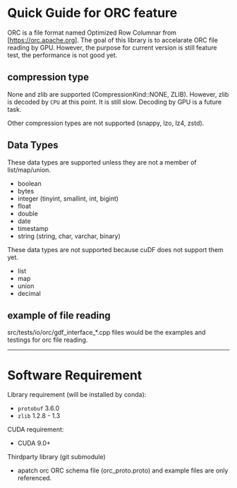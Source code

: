 # Quick Guide for ORC feature

ORC is a file format named Optimized Row Columnar from [https://orc.apache.org].
The goal of this library is to accelarate ORC file reading by GPU.
However, the purpose for current version is still feature test, the performance is not good yet.


## compression type

None and zlib are supported (CompressionKind::NONE, ZLIB).
However, zlib is decoded by `CPU` at this point. It is still slow. Decoding by GPU is a future task.

Other compression types are not supported (snappy, lzo, lz4, zstd).

## Data Types

These data types are supported unless they are not a member of list/map/union.

* boolean
* bytes
* integer (tinyint, smallint, int, bigint)
* float
* double
* date
* timestamp
* string (string, char, varchar, binary)


These data types are not supported because cuDF does not support them yet.

* list
* map
* union
* decimal


## example of file reading

src/tests/io/orc/gdf_interface_*.cpp files would be the examples and testings for orc file reading.



-------------------------------------------------------------------------------
# Software Requirement

Library requirement (will be installed by conda):

* `protobuf` 3.6.0
* `zlib` 1.2.8 - 1.3

CUDA requirement:

* CUDA 9.0+

Thirdparty library (git submodule)

* apatch orc 
   ORC schema file (orc_proto.proto) and example files are only referenced.


